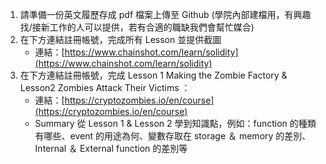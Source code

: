 1. 請準備一份英文履歷存成 pdf 檔案上傳至 Github (學院內部建檔用，有興趣找/接新工作的人可以提供，若有合適的職缺我們會幫忙媒合)
2. 在下方連結註冊帳號，完成所有 Lesson 並提供截圖
    - 連結：[https://www.chainshot.com/learn/solidity](https://www.chainshot.com/learn/solidity)
3. 在下方連結註冊帳號，完成 Lesson 1 Making the Zombie Factory &  Lesson2 Zombies Attack Their Victims ：
    - 連結：[https://cryptozombies.io/en/course](https://cryptozombies.io/en/course)
    - Summary 從 Lesson 1 & Lesson 2 學到知識點，例如：function 的種類有哪些、event 的用途為何、變數存取在 storage ＆ memory 的差別、Internal ＆ External function 的差別等
